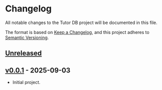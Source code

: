# Changelog

All notable changes to the Tutor DB project will be documented in this file.

The format is based on [Keep a Changelog](https://keepachangelog.com/en/1.1.0/),
and this project adheres to [Semantic Versioning](https://semver.org/spec/v2.0.0.html).

## [Unreleased]


## [v0.0.1] - 2025-09-03
- Initial project.

[Unreleased]: https://github.com/your-username/tutor-db/compare/v0.0.1...HEAD
[v0.0.1]: https://github.com/your-username/tutor-db/compare/v0.0.1...HEAD
